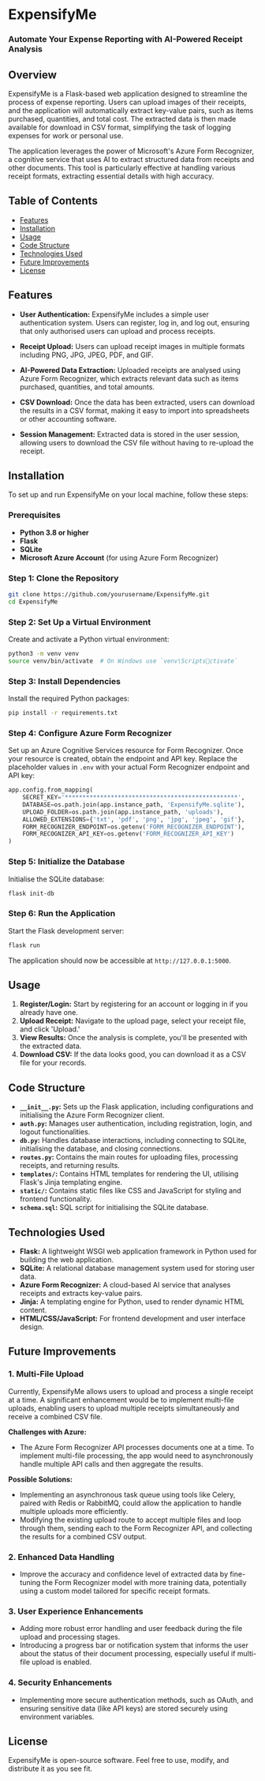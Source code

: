 
# ExpensifyMe
### Automate Your Expense Reporting with AI-Powered Receipt Analysis

## Overview

ExpensifyMe is a Flask-based web application designed to streamline the process of expense reporting. Users can upload images of their receipts, and the application will automatically extract key-value pairs, such as items purchased, quantities, and total cost. The extracted data is then made available for download in CSV format, simplifying the task of logging expenses for work or personal use.

The application leverages the power of Microsoft's Azure Form Recognizer, a cognitive service that uses AI to extract structured data from receipts and other documents. This tool is particularly effective at handling various receipt formats, extracting essential details with high accuracy.

## Table of Contents
- [Features](#features)
- [Installation](#installation)
- [Usage](#usage)
- [Code Structure](#code-structure)
- [Technologies Used](#technologies-used)
- [Future Improvements](#future-improvements)
- [License](#license)

## Features

- **User Authentication:** ExpensifyMe includes a simple user authentication system. Users can register, log in, and log out, ensuring that only authorised users can upload and process receipts.
  
- **Receipt Upload:** Users can upload receipt images in multiple formats including PNG, JPG, JPEG, PDF, and GIF.

- **AI-Powered Data Extraction:** Uploaded receipts are analysed using Azure Form Recognizer, which extracts relevant data such as items purchased, quantities, and total amounts.

- **CSV Download:** Once the data has been extracted, users can download the results in a CSV format, making it easy to import into spreadsheets or other accounting software.

- **Session Management:** Extracted data is stored in the user session, allowing users to download the CSV file without having to re-upload the receipt.

## Installation

To set up and run ExpensifyMe on your local machine, follow these steps:

### Prerequisites

- **Python 3.8 or higher**
- **Flask**
- **SQLite**
- **Microsoft Azure Account** (for using Azure Form Recognizer)

### Step 1: Clone the Repository

```bash
git clone https://github.com/yourusername/ExpensifyMe.git
cd ExpensifyMe
```

### Step 2: Set Up a Virtual Environment

Create and activate a Python virtual environment:

```bash
python3 -m venv venv
source venv/bin/activate  # On Windows use `venv\Scriptsctivate`
```

### Step 3: Install Dependencies

Install the required Python packages:

```bash
pip install -r requirements.txt
```

### Step 4: Configure Azure Form Recognizer

Set up an Azure Cognitive Services resource for Form Recognizer. Once your resource is created, obtain the endpoint and API key. Replace the placeholder values in `.env` with your actual Form Recognizer endpoint and API key:

```python
app.config.from_mapping(
    SECRET_KEY='*************************************************',
    DATABASE=os.path.join(app.instance_path, 'ExpensifyMe.sqlite'),
    UPLOAD_FOLDER=os.path.join(app.instance_path, 'uploads'),
    ALLOWED_EXTENSIONS={'txt', 'pdf', 'png', 'jpg', 'jpeg', 'gif'},
    FORM_RECOGNIZER_ENDPOINT=os.getenv('FORM_RECOGNIZER_ENDPOINT'),
    FORM_RECOGNIZER_API_KEY=os.getenv('FORM_RECOGNIZER_API_KEY')
)
```

### Step 5: Initialize the Database

Initialise the SQLite database:

```bash
flask init-db
```

### Step 6: Run the Application

Start the Flask development server:

```bash
flask run
```

The application should now be accessible at `http://127.0.0.1:5000`.

## Usage

1. **Register/Login:** Start by registering for an account or logging in if you already have one.
2. **Upload Receipt:** Navigate to the upload page, select your receipt file, and click 'Upload.'
3. **View Results:** Once the analysis is complete, you'll be presented with the extracted data.
4. **Download CSV:** If the data looks good, you can download it as a CSV file for your records.

## Code Structure

- **`__init__.py`:** Sets up the Flask application, including configurations and initialising the Azure Form Recognizer client.
- **`auth.py`:** Manages user authentication, including registration, login, and logout functionalities.
- **`db.py`:** Handles database interactions, including connecting to SQLite, initialising the database, and closing connections.
- **`routes.py`:** Contains the main routes for uploading files, processing receipts, and returning results.
- **`templates/`:** Contains HTML templates for rendering the UI, utilising Flask's Jinja templating engine.
- **`static/`:** Contains static files like CSS and JavaScript for styling and frontend functionality.
- **`schema.sql`:** SQL script for initialising the SQLite database.

## Technologies Used

- **Flask:** A lightweight WSGI web application framework in Python used for building the web application.
- **SQLite:** A relational database management system used for storing user data.
- **Azure Form Recognizer:** A cloud-based AI service that analyses receipts and extracts key-value pairs.
- **Jinja:** A templating engine for Python, used to render dynamic HTML content.
- **HTML/CSS/JavaScript:** For frontend development and user interface design.

## Future Improvements

### 1. **Multi-File Upload**
   Currently, ExpensifyMe allows users to upload and process a single receipt at a time. A significant enhancement would be to implement multi-file uploads, enabling users to upload multiple receipts simultaneously and receive a combined CSV file.

   **Challenges with Azure:**
   - The Azure Form Recognizer API processes documents one at a time. To implement multi-file processing, the app would need to asynchronously handle multiple API calls and then aggregate the results.

   **Possible Solutions:**
   - Implementing an asynchronous task queue using tools like Celery, paired with Redis or RabbitMQ, could allow the application to handle multiple uploads more efficiently.
   - Modifying the existing upload route to accept multiple files and loop through them, sending each to the Form Recognizer API, and collecting the results for a combined CSV output.

### 2. **Enhanced Data Handling**
   - Improve the accuracy and confidence level of extracted data by fine-tuning the Form Recognizer model with more training data, potentially using a custom model tailored for specific receipt formats.
   
### 3. **User Experience Enhancements**
   - Adding more robust error handling and user feedback during the file upload and processing stages.
   - Introducing a progress bar or notification system that informs the user about the status of their document processing, especially useful if multi-file upload is enabled.

### 4. **Security Enhancements**
   - Implementing more secure authentication methods, such as OAuth, and ensuring sensitive data (like API keys) are stored securely using environment variables.

## License

ExpensifyMe is open-source software. Feel free to use, modify, and distribute it as you see fit.
